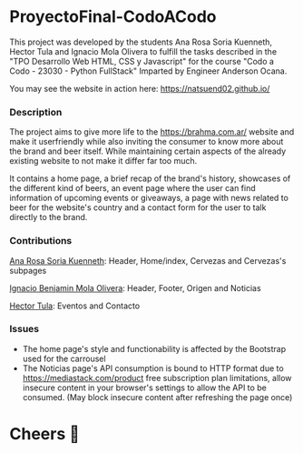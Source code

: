 # ProyectoFinal-CodoACodo

This project was developed by the students Ana Rosa Soria Kuenneth, Hector Tula and Ignacio Mola Olivera to fulfill the tasks described in the "TPO Desarrollo Web HTML, CSS y Javascript" for the course "Codo a Codo - 23030 - Python FullStack" Imparted by Engineer Anderson Ocana.

You may see the website in action here: https://natsuend02.github.io/

### Description

The project aims to give more life to the https://brahma.com.ar/ website and make it userfriendly while also inviting the consumer to know more about the brand and beer itself.
While maintaining certain aspects of the already existing website to not make it differ far too much.

It contains a home page, a brief recap of the brand's history, showcases of the different kind of beers, an event page where the user can find information of upcoming events or giveaways, a page with news related to beer for the website's country and a contact form for the user to talk directly to the brand.


### Contributions

[Ana Rosa Soria Kuenneth](https://github.com/Ana-Kuenneth): Header, Home/index, Cervezas and Cervezas's subpages

[Ignacio Benjamin Mola Olivera](https://github.com/NATSUEND02): Header, Footer, Origen and Noticias

[Hector Tula](https://github.com/hectula): Eventos and Contacto


### Issues

- The home page's style and functionability is affected by the Bootstrap used for the carrousel
- The Noticias page's API consumption is bound to HTTP format due to https://mediastack.com/product free subscription plan limitations, allow insecure content in your browser's settings to allow the API to be consumed. (May block insecure content after refreshing the page once)


# Cheers 🍻




